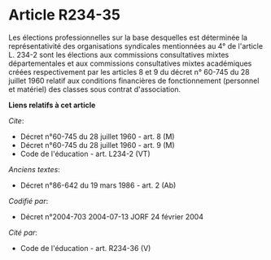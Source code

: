 # Article R234-35

Les élections professionnelles sur la base desquelles est déterminée la représentativité des organisations syndicales
mentionnées au 4° de l'article L. 234-2 sont les élections aux commissions consultatives mixtes départementales et aux
commissions consultatives mixtes académiques créées respectivement par les articles 8 et 9 du décret n° 60-745 du 28 juillet
1960 relatif aux conditions financières de fonctionnement (personnel et matériel) des classes sous contrat d'association.

**Liens relatifs à cet article**

_Cite_:

  - Décret n°60-745 du 28 juillet 1960 - art. 8 (M)
  - Décret n°60-745 du 28 juillet 1960 - art. 9 (M)
  - Code de l'éducation - art. L234-2 (VT)

_Anciens textes_:

  - Décret n°86-642 du 19 mars 1986 - art. 2 (Ab)

_Codifié par_:

  - Décret n°2004-703 2004-07-13 JORF 24 février 2004

_Cité par_:

  - Code de l'éducation - art. R234-36 (V)
